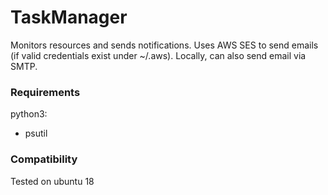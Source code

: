 # TaskManager
Monitors resources and sends notifications. Uses AWS SES to send emails (if valid credentials exist under ~/.aws). Locally, can also send email via SMTP.

### Requirements
python3:
  - psutil

### Compatibility
Tested on ubuntu 18
